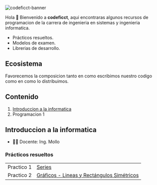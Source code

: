 ![codeficct-banner](https://user-images.githubusercontent.com/88288135/186325774-50a6a1f1-a0b0-4b21-acdd-8139a283ac9e.png)

Hola 👋
Bienvenido a **codeficct**, aqui encontraras algunos recursos de programacion de la carrera de ingenieria en sistemas y ingenieria informatica.
- Prácticos resueltos.
- Modelos de examen.
- Librerias de desarrollo.


## Ecosistema
Favorecemos la composicion tanto en como escribimos nuestro codigo como en como lo distribuimos.

## Contenido
1. [Introduccion a la informatica](#Introduccion)
2. Programacion 1

## Introduccion a la informatica
- 👩‍💻 Docente: Ing. Mollo

### Prácticos resueltos
<table>
  <tr>
    <td>Practico 1</td>
    <td>
      <a target="_blank" href="https://github.com/codeficct/practico-1-series">Series</a>
    </td>
  </tr>
  <tr>
    <td>Practico 2</td>
    <td>
      <a target="_blank" href="https://github.com/codeficct/practico-2-graficos">Gráficos - Lineas y Rectángulos Simétricos</a>
    </td>
  </tr>
</table>
